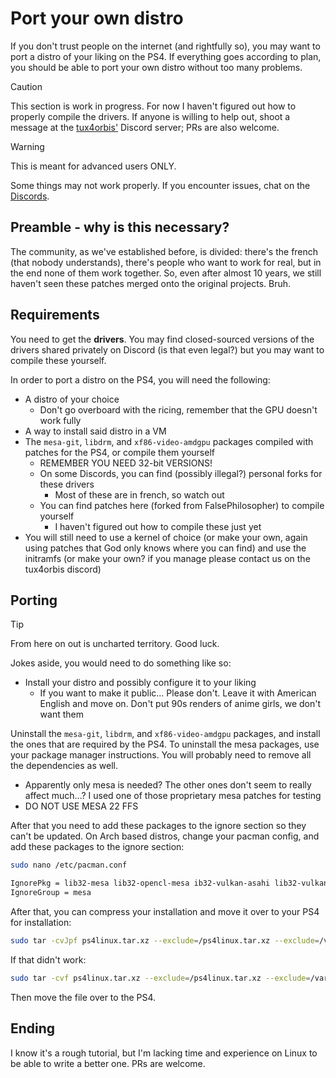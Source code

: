 # Port your own distro
If you don't trust people on the internet (and rightfully so), you may want to port a distro of your liking on the PS4. If everything goes according to plan, you should be able to port your own distro without too many problems.

> [!CAUTION]
> This section is work in progress. For now I haven't figured out how to properly compile the drivers. If anyone is willing to help out, shoot a message at the [tux4orbis'](https://discord.gg/jebUjgBu6T) Discord server; PRs are also welcome.

> [!WARNING]
> This is meant for advanced users ONLY.
> 
> Some things may not work properly. If you encounter issues, chat on the [Discords](revisions.md#important-places).

## Preamble - why is this necessary?
The community, as we've established before, is divided: there's the french (that nobody understands), there's people who want to work for real, but in the end none of them work together. So, even after almost 10 years, we still haven't seen these patches merged onto the original projects. Bruh.

## Requirements
You need to get the **drivers**. You may find closed-sourced versions of the drivers shared privately on Discord (is that even legal?) but you may want to compile these yourself.

In order to port a distro on the PS4, you will need the following:
- A distro of your choice
	- Don't go overboard with the ricing, remember that the GPU doesn't work fully
- A way to install said distro in a VM
- The `mesa-git`, `libdrm`, and `xf86-video-amdgpu` packages compiled with patches for the PS4, or compile them yourself
	- REMEMBER YOU NEED 32-bit VERSIONS!
	- On some Discords, you can find (possibly illegal?) personal forks for these drivers
		- Most of these are in french, so watch out
	- You can find patches here (forked from FalsePhilosopher) to compile yourself
		- I haven't figured out how to compile these just yet
- You will still need to use a kernel of choice (or make your own, again using patches that God only knows where you can find) and use the initramfs (or make your own? if you manage please contact us on the tux4orbis discord)

## Porting
> [!TIP]
> From here on out is uncharted territory. Good luck.

Jokes aside, you would need to do something like so:
- Install your distro and possibly configure it to your liking
	- If you want to make it public... Please don't. Leave it with American English and move on. Don't put 90s renders of anime girls, we don't want them

Uninstall the `mesa-git`, `libdrm`, and `xf86-video-amdgpu` packages, and install the ones that are required by the PS4.
To uninstall the mesa packages, use your package manager instructions. You will probably need to remove all the dependencies as well.
- Apparently only mesa is needed? The other ones don't seem to really affect much...? I used one of those proprietary mesa patches for testing
- DO NOT USE MESA 22 FFS

After that you need to add these packages to the ignore section so they can't be updated. On Arch based distros, change your pacman config, and add these packages to the ignore section:
```bash
sudo nano /etc/pacman.conf
```


```bash
IgnorePkg = lib32-mesa lib32-opencl-mesa ib32-vulkan-asahi lib32-vulkan-dzn lib32-vulkan-freedreno lib32-vulkan-gfxstream lib32-vulkan-intel lib32-vulkan-mesa-device-select lib32-vulkan-mesa-layers lib32-vulkan-nouveau lib32-vulkan-radeon lib32-vulkan-swrast lib32-vulkan-virtio mesa mesa-docs opencl-mesa vulkan-asahi vulkan-dzn vulkan-freedreno vulkan-gfxstream vulkan-intel vulkan-mesa-device-select vulkan-mesa-layers vulkan-nouveau vulkan-radeon vulkan-swrast vulkan-virtio lib32-vulkan-asahi  
IgnoreGroup = mesa
```

After that, you can compress your installation and move it over to your PS4 for installation:
```bash
sudo tar -cvJpf ps4linux.tar.xz --exclude=/ps4linux.tar.xz --exclude=/var/cache /
```

If that didn't work:
```bash
sudo tar -cvf ps4linux.tar.xz --exclude=/ps4linux.tar.xz --exclude=/var/cache --one-file-system / -I "xz -9"
```

Then move the file over to the PS4.

## Ending
I know it's a rough tutorial, but I'm lacking time and experience on Linux to be able to write a better one. PRs are welcome.